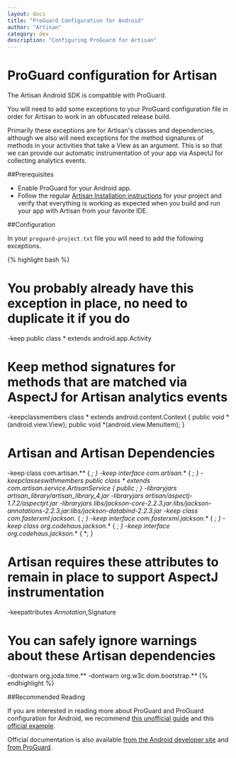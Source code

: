 ```yaml
---
layout: docs
title: "ProGuard Configuration for Android"
author: "Artisan"
category: dev
description: "Configuring ProGuard for Artisan"
---
```

# ProGuard configuration for Artisan

The Artisan Android SDK is compatible with ProGuard.

You will need to add some exceptions to your ProGuard configuration file in order for Artisan to work in an obfuscated release build.

Primarily these exceptions are for Artisan's classes and dependencies, although we also will need exceptions for the method signatures of methods in your activities that take a View as an argument. This is so that we can provide our automatic instrumentation of your app via AspectJ for collecting analytics events.

##Prerequisites
* Enable ProGuard for your Android app.
* Follow the regular <a href="/dev/quickstart-for-android/">Artisan Installation instructions</a> for your project and verify that everything is working as expected when you build and run your app with Artisan from your favorite IDE.

##Configuration

In your ```proguard-project.txt``` file you will need to add the following exceptions.

{% highlight bash %}
# You probably already have this exception in place, no need to duplicate it if you do
-keep public class * extends android.app.Activity

# Keep method signatures for methods that are matched via AspectJ for Artisan analytics events
-keepclassmembers class * extends android.content.Context {
    public void *(android.view.View);
    public void *(android.view.MenuItem);
}

# Artisan and Artisan Dependencies
-keep class com.artisan.** { *; }
-keep interface com.artisan.** { *; }
-keepclasseswithmembers public class * extends com.artisan.service.ArtisanService {
    public *;
}
-libraryjars artisan_library/artisan_library_4.jar
-libraryjars artisan/aspectj-1.7.2/aspectjrt.jar
-libraryjars libs/jackson-core-2.2.3.jar:libs/jackson-annotations-2.2.3.jar:libs/jackson-databind-2.2.3.jar
-keep class com.fasterxml.jackson.** { *; }
-keep interface com.fasterxml.jackson.** { *; }
-keep class org.codehaus.jackson.** { *; }
-keep interface org.codehaus.jackson.** { *; }

# Artisan requires these attributes to remain in place to support AspectJ instrumentation
-keepattributes *Annotation*,Signature

# You can safely ignore warnings about these Artisan dependencies
-dontwarn org.joda.time.**
-dontwarn org.w3c.dom.bootstrap.**
{% endhighlight %}

##Recommended Reading

If you are interested in reading more about ProGuard and ProGuard configuration for Android, we recommend <a href="http://omgitsmgp.com/2013/09/09/a-conservative-guide-to-proguard-for-android/">this unofficial guide</a> and this <a href="http://proguard.sourceforge.net/manual/examples.html#androidapplication">official example</a>.

Official documentation is also available <a href="http://developer.android.com/tools/help/proguard.html">from the Android developer site</a> and <a href="http://stuff.mit.edu/afs/sipb/project/android/sdk/android-sdk-linux/tools/proguard/docs/index.html#manual/usage.html">from ProGuard</a>.
